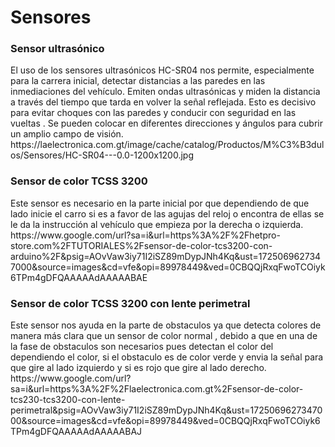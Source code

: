 <h1> Sensores</h1>
<h3>Sensor ultrasónico</h3>
El uso de los sensores ultrasónicos HC-SR04 nos permite, especialmente para la carrera inicial, detectar distancias a las paredes en las inmediaciones del vehículo. Emiten ondas ultrasónicas y miden la distancia a través del tiempo que tarda en volver la señal reflejada.
Esto es decisivo para evitar choques con las paredes y conducir con seguridad en las vueltas . Se pueden colocar  en diferentes direcciones y ángulos para cubrir un amplio campo de visión.
<br>
https://laelectronica.com.gt/image/cache/catalog/Productos/M%C3%B3dulos/Sensores/HC-SR04---0.0-1200x1200.jpg

<h3>Sensor de color TCSS 3200 </h3>
Este sensor es necesario en la parte inicial por que dependiendo de que lado inicie el carro si es a favor de las agujas del reloj o encontra  de ellas se le da la instrucción al vehículo que empieza por la derecha o izquierda.
<br>
https://www.google.com/url?sa=i&url=https%3A%2F%2Fhetpro-store.com%2FTUTORIALES%2Fsensor-de-color-tcs3200-con-arduino%2F&psig=AOvVaw3iy71I2iSZ89mDypJNh4Kq&ust=1725069627347000&source=images&cd=vfe&opi=89978449&ved=0CBQQjRxqFwoTCOiyk6TPm4gDFQAAAAAdAAAAABAE

<h3>Sensor de color TCSS 3200 con lente perimetral</h3>
Este sensor nos ayuda en la parte de obstaculos ya que detecta colores de manera más clara que un sensor de color normal , debido a que en una de la  fase de obstaculos son necesarios pues detectan el color del  dependiendo el color, si el  obstaculo  es de color verde y envia la señal para que  gire al lado izquierdo y si es rojo que gire al lado derecho.
<br>
https://www.google.com/url?sa=i&url=https%3A%2F%2Flaelectronica.com.gt%2Fsensor-de-color-tcs230-tcs3200-con-lente-perimetral&psig=AOvVaw3iy71I2iSZ89mDypJNh4Kq&ust=1725069627347000&source=images&cd=vfe&opi=89978449&ved=0CBQQjRxqFwoTCOiyk6TPm4gDFQAAAAAdAAAAABAJ
